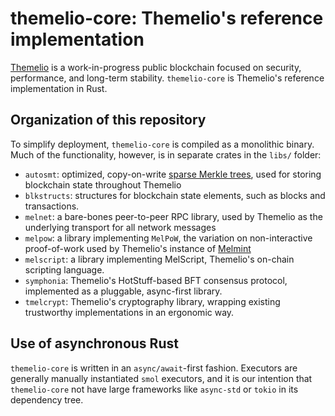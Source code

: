 # themelio-core: Themelio's reference implementation

[Themelio](https://themelio.org) is a work-in-progress public blockchain focused on security, performance, and long-term stability. `themelio-core` is Themelio's reference implementation in Rust.

## Organization of this repository

To simplify deployment, `themelio-core` is compiled as a monolithic binary. Much of the functionality, however, is in separate crates in the `libs/` folder:

- `autosmt`: optimized, copy-on-write [sparse Merkle trees](https://ethresear.ch/t/optimizing-sparse-merkle-trees/3751), used for storing blockchain state throughout Themelio
- `blkstructs`: structures for blockchain state elements, such as blocks and transactions.
- `melnet`: a bare-bones peer-to-peer RPC library, used by Themelio as the underlying transport for all network messages
- `melpow`: a library implementing `MelPoW`, the variation on non-interactive proof-of-work used by Themelio's instance of [Melmint](https://pdfs.semanticscholar.org/5a3e/bad5134a7b24e5557325bd5387a5ab3a7a0f.pdf)
- `melscript`: a library implementing MelScript, Themelio's on-chain scripting language.
- `symphonia`: Themelio's HotStuff-based BFT consensus protocol, implemented as a pluggable, async-first library.
- `tmelcrypt`: Themelio's cryptography library, wrapping existing trustworthy implementations in an ergonomic way.

## Use of asynchronous Rust

`themelio-core` is written in an `async/await`-first fashion. Executors are generally manually instantiated `smol` executors, and it is our intention that `themelio-core` not have large frameworks like `async-std` or `tokio` in its dependency tree.
